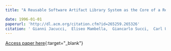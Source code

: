 ```yaml
---
title: "A Reusable Software Artifact Library System as the Core of a Reuse-oriented Software Enterprise"

date: 1996-01-01
paperurl: 'http://dl.acm.org/citation.cfm?id=265259.265326'
citation: ' Gianni Jacucci,  Eliseo Mambella,  Giancarlo Succi,  Carl Uhrik,  Marco Ronchetti,  Angela Lo,  Stephan Doublait,  Andrea Valerio, &quot;A Reusable Software Artifact Library System as the Core of a Reuse-oriented Software Enterprise.&quot;, 1996.'
---
```

[Access paper here](http://dl.acm.org/citation.cfm?id=265259.265326){:target="_blank"}
